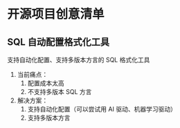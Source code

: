 # 开源项目创意清单

## SQL 自动配置格式化工具

支持自动化配置、支持多版本方言的 SQL 格式化工具
1. 当前痛点：
	1. 配置成本太高
	2. 不支持多版本 SQL 方言
2. 解决方案：
	1. 支持自动化配置（可以尝试用 AI 驱动、机器学习驱动）
	2. 支持多版本方言
